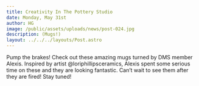 ```yaml
---
title: Creativity In The Pottery Studio
date: Monday, May 31st
author: HG
image: /public/assets/uploads/news/post-024.jpg
description: (Mugs!)
layout: ../../../layouts/Post.astro
---
```


Pump the brakes! Check out these amazing mugs turned by DMS member Alexis. Inspired by artist @loriphillipsceramics, Alexis spent some serious time on these and they are looking fantastic. Can’t wait to see them after they are fired! Stay tuned!
